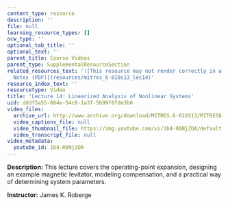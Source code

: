```yaml
---
content_type: resource
description: ''
file: null
learning_resource_types: []
ocw_type: ''
optional_tab_title: ''
optional_text: ''
parent_title: Course Videos
parent_type: SupplementalResourceSection
related_resources_text: '![This resource may not render correctly in a screen reader.](/images/inacessible.gif)[Lecture
  Notes (PDF)](resources/mitres_6-010s13_lec14)'
resource_index_text: ''
resourcetype: Video
title: 'Lecture 14: Linearized Analysis of Nonlinear Systems'
uid: dddf5a55-664e-54c0-1a3f-5b99f0fde3b0
video_files:
  archive_url: http://www.archive.org/download/MITRES.6-010S13/MITRES6-010S13_lec14_300k.mp4
  video_captions_file: null
  video_thumbnail_file: https://img.youtube.com/vi/1b4-R6NjZOA/default.jpg
  video_transcript_file: null
video_metadata:
  youtube_id: 1b4-R6NjZOA
---
```


**Description:** This lecture covers the operating-point expansion, designing an example magnetic levitator, modeling compensation, and a practical way of determining system parameters.

**Instructor:** James K. Roberge